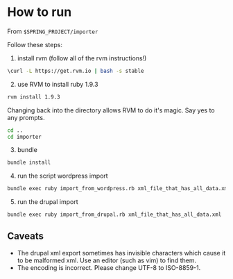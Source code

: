 How to run
====

From `$SPRING_PROJECT/importer`

Follow these steps:

1. install rvm (follow all of the rvm instructions!)

``` bash
\curl -L https://get.rvm.io | bash -s stable
```

2. use RVM to install ruby 1.9.3

``` bash
rvm install 1.9.3
```

Changing back into the directory allows RVM to do it's magic. Say yes to any prompts.

``` bash
cd ..
cd importer
```

3. bundle

``` bash
bundle install
```

4. run the script wordpress import

``` bash
bundle exec ruby import_from_wordpress.rb xml_file_that_has_all_data.xml
```

5. run the drupal import

``` bash
bundle exec ruby import_from_drupal.rb xml_file_that_has_all_data.xml
```

Caveats
---

* The drupal xml export sometimes has invisible characters which cause it to be malformed xml. Use an editor (such as vim) to find them. 
* The encoding is incorrect. Please change UTF-8 to ISO-8859-1.
